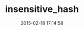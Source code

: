 ---
layout: post
title:  "insensitive_hash"
repo:   "junegunn/insensitive_hash"
date:   2015-02-18 17:14:58
gemurl: https://github.com/junegunn/insensitive_hash
---